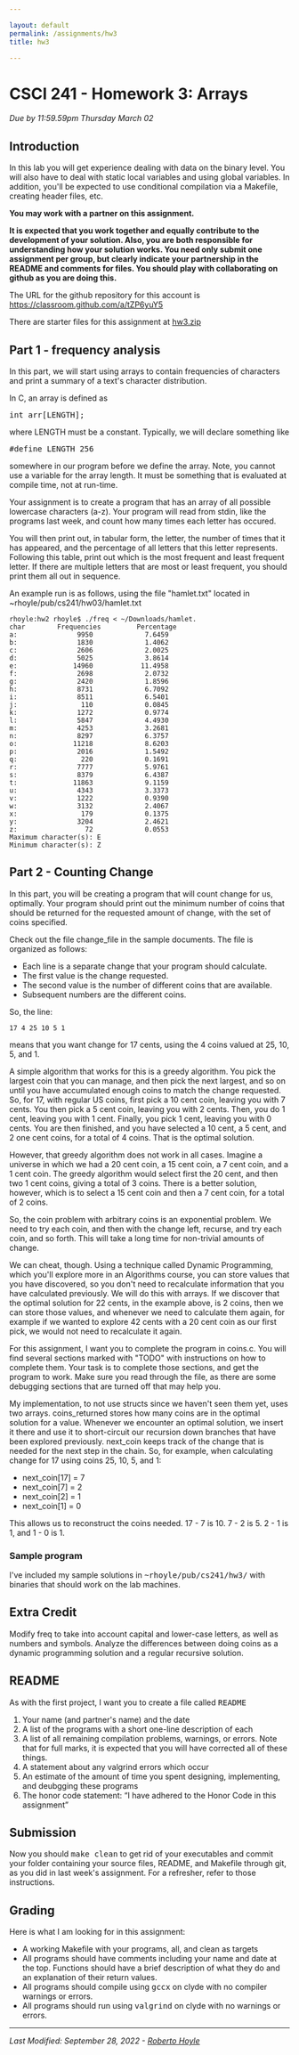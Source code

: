 ```yaml
---

layout: default
permalink: /assignments/hw3
title: hw3

---
```


# CSCI 241 - Homework 3: Arrays

<em>Due by 11:59.59pm Thursday March 02</em>


## Introduction


In this lab you will get experience dealing with data on the binary level.
You will also have to deal with static local variables and using global
variables.  In addition, you'll be expected to use conditional compilation
via a Makefile, creating header files, etc.


**You may work with a partner on this assignment.**

**It is expected that you work together and equally contribute to the development of your solution.  Also, you are both responsible for understanding how your solution works.  You need only submit one assignment per group, but clearly indicate your partnership in the README and comments for files.  You should play with collaborating on github as you are doing this.**



The URL for the github repository for this account is <a href="https://classroom.github.com/a/tZP6yuY5">https://classroom.github.com/a/tZP6yuY5</a>


There are starter files for this assignment at <a href="starters/hw3.zip">hw3.zip</a>

## Part 1 - frequency analysis


In this part, we will start using arrays to contain frequencies of characters
and print a summary of a text's character distribution.



In C, an array is defined as

<pre>
int arr[LENGTH];
</pre>

where LENGTH must be a constant.  Typically, we will declare something like

<pre>
#define LENGTH 256
</pre>

somewhere in our program before we define the array.  Note, you cannot use a variable for the array length.  It must be something that is evaluated at compile time, not at run-time.



Your assignment is to create a program that has an array of all possible lowercase characters (a-z).  Your program will read from stdin, like the programs last week, and count how many times each letter has occured. 


You will then print out, in tabular form, the letter, the number of times that it has appeared, and the percentage of all letters that this letter represents.  Following this table, print out which is the most frequent and least frequent letter.  If there are multiple letters that are most or least frequent, you should print them all out in sequence.


An example run is as follows, using the file "hamlet.txt" located in ~rhoyle/pub/cs241/hw03/hamlet.txt

	rhoyle:hw2 rhoyle$ ./freq < ~/Downloads/hamlet.
	char        Frequencies         Percentage
	a:               9950             7.6459
	b:               1830             1.4062
	c:               2606             2.0025
	d:               5025             3.8614
	e:              14960            11.4958
	f:               2698             2.0732
	g:               2420             1.8596
	h:               8731             6.7092
	i:               8511             6.5401
	j:                110             0.0845
	k:               1272             0.9774
	l:               5847             4.4930
	m:               4253             3.2681
	n:               8297             6.3757
	o:              11218             8.6203
	p:               2016             1.5492
	q:                220             0.1691
	r:               7777             5.9761
	s:               8379             6.4387
	t:              11863             9.1159
	u:               4343             3.3373
	v:               1222             0.9390
	w:               3132             2.4067
	x:                179             0.1375
	y:               3204             2.4621
	z:                 72             0.0553
	Maximum character(s): E
	Minimum character(s): Z

## Part 2 - Counting Change

In this part, you will be creating a program that will count change for us,
optimally.  Your program should print out the minimum number of coins that 
should be returned for the requested amount of change, with the set of coins specified.


Check out the file change_file in the sample documents.  The file is organized as follows:

* Each line is a separate change that your program should calculate.  
* The first value is the change requested.
* The second value is the number of different coins that are available.
* Subsequent numbers are the different coins.

So, the line: 

	17 4 25 10 5 1

means that you want change for 17 cents, using the 4 coins valued at 25, 10, 5, and 1.  

A simple algorithm that works for this is a greedy algorithm.  You pick the largest coin that you can manage, and then pick the next largest, and so on until you have accumulated enough coins to match the change requested.  So, for 17, with regular US coins, first pick a 10 cent coin, leaving you with 7 cents.  You then pick a 5 cent coin, leaving you with 2 cents.  Then, you do 1 cent, leaving you with 1 cent.  Finally, you pick 1 cent, leaving you with 0 cents.  You are then finished, and you have selected a 10 cent, a 5 cent, and 2 one cent coins, for a total of 4 coins.  That is the optimal solution.

However, that greedy algorithm does not work in all cases.  Imagine a universe in which we had a 20 cent coin, a 15 cent coin, a 7 cent coin, and a 1 cent coin.  The greedy algorithm would select first the 20 cent, and then two 1 cent coins, giving a total of 3 coins.  There is a better solution, however, which is to select a 15 cent coin and then a 7 cent coin, for a total of 2 coins.

So, the coin problem with arbitrary coins is an exponential problem.  We need to try each coin, and then with the change left, recurse, and try each coin, and so forth.  This will take a long time for non-trivial amounts of change.

We can cheat, though.  Using a technique called Dynamic Programming, which you'll explore more in an Algorithms course, you can store values that you have discovered, so you don't need to recalculate information that you have calculated previously.  We will do this with arrays.  If we discover that the optimal solution for 22 cents, in the example above, is 2 coins, then we can store those values, and whenever we need to calculate them again, for example if we wanted to explore 42 cents with a 20 cent coin as our first pick, we would not need to recalculate it again.

For this assignment, I want you to complete the program in coins.c.  You will find several sections marked with "TODO" with instructions on how to complete them.  Your task is to complete those sections, and get the program to work.  Make sure you read through the file, as there are some debugging sections that are turned off that may help you.

My implementation, to not use structs since we haven't seen them yet, uses two arrays.  coins_returned stores how many coins are in the optimal solution for a value.  Whenever we encounter an optimal solution, we insert it there and use it to short-circuit our recursion down branches that have been explored previously.  next_coin keeps track of the change that is needed for the next step in the chain.  So, for example, when calculating change for 17 using coins 25, 10, 5, and 1:


* next_coin[17] = 7
* next_coin[7] = 2
* next_coin[2] = 1
* next_coin[1] = 0


This allows us to reconstruct the coins needed.  17 - 7 is 10.  7 - 2 is 5.  2 - 1 is 1, and 1 - 0 is 1.




### Sample program

I've included my sample solutions in <tt>~rhoyle/pub/cs241/hw3/</tt> with
binaries that should work on the lab machines.



## Extra Credit
Modify freq to take into account capital and lower-case letters, as well as numbers and symbols.
Analyze the differences between doing coins as a dynamic programming solution and a regular recursive solution.

## README

As with the first project, I want you to create a file called <tt>README</tt>

1. Your name (and partner's name) and the date
1. A list of the programs with a short one-line description of each
1. A list of all remaining compilation problems, warnings, or errors.	Note that for full marks, it is expected that you will have corrected all of these things.
1. A statement about any valgrind errors which occur
1. An estimate of the amount of time you spent designing, implementing, and
deubgging these programs
1. The honor code statement:
<q class="honor">I have adhered to the Honor Code in this assignment</q>
		



## Submission 

Now you should <tt>make clean</tt> to get rid of your executables and
commit your folder containing your source files, README, and Makefile through git, as you did in last week's assignment.  For a refresher, refer to those instructions.

## Grading

Here is what I am looking for in this assignment:

* A working Makefile with your programs, all, and clean as targets
* All programs should have comments including your name and date at the
top.  Functions should have a brief description of what they do and an
explanation of their return values.
* All programs should compile using <tt>gccx</tt> on clyde
with no compiler warnings or errors.
* All programs should run using <tt>valgrind</tt> on clyde
with no warnings or errors.


<hr>
<address>Last Modified: September 28, 2022 - <a href="mailto:rhoyle@oberlin.edu">Roberto Hoyle</a></address>

